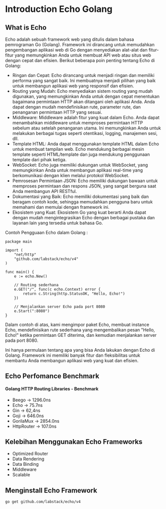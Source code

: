 # Introduction Echo Golang

## What is Echo
Echo adalah sebuah framework web yang ditulis dalam bahasa pemrograman Go (Golang). Framework ini dirancang untuk memudahkan pengembangan aplikasi web di Go dengan menyediakan alat-alat dan fitur-fitur yang memungkinkan Anda untuk membuat API web atau situs web dengan cepat dan efisien. Berikut beberapa poin penting tentang Echo di Golang:
* Ringan dan Cepat: Echo dirancang untuk menjadi ringan dan memiliki performa yang sangat baik. Ini membuatnya menjadi pilihan yang baik untuk membangun aplikasi web yang responsif dan efisien.
* Routing yang Mudah: Echo menyediakan sistem routing yang mudah digunakan, yang memungkinkan Anda untuk dengan cepat menentukan bagaimana permintaan HTTP akan ditangani oleh aplikasi Anda. Anda dapat dengan mudah mendefinisikan rute, parameter rute, dan penanganan permintaan HTTP yang sesuai.
* Middleware: Middleware adalah fitur yang kuat dalam Echo. Anda dapat menambahkan middleware untuk memproses permintaan HTTP sebelum atau setelah penanganan utama. Ini memungkinkan Anda untuk melakukan berbagai tugas seperti otentikasi, logging, manajemen sesi, dll.
* Template HTML: Anda dapat menggunakan template HTML dalam Echo untuk membuat tampilan web. Echo mendukung berbagai mesin template seperti HTML/template dan juga mendukung penggunaan template dari pihak ketiga.
* WebSocket: Echo juga memiliki dukungan untuk WebSocket, yang memungkinkan Anda untuk membangun aplikasi real-time yang berkomunikasi dengan klien melalui protokol WebSocket.
* Pemrosesan Permintaan JSON: Echo memiliki dukungan bawaan untuk memproses permintaan dan respons JSON, yang sangat berguna saat Anda membangun API RESTful.
* Dokumentasi yang Baik: Echo memiliki dokumentasi yang baik dan beragam contoh kode, sehingga memudahkan pengguna baru untuk memahami dan memulai dengan framework ini.
* Ekosistem yang Kuat: Ekosistem Go yang kuat berarti Anda dapat dengan mudah mengintegrasikan Echo dengan berbagai pustaka dan layanan lain yang tersedia untuk bahasa Go.

Contoh Pengguaan Echo dalam Golang :

```
package main

import (
    "net/http"
    "github.com/labstack/echo/v4"
)

func main() {
    e := echo.New()

    // Routing sederhana
    e.GET("/", func(c echo.Context) error {
        return c.String(http.StatusOK, "Hello, Echo!")
    })

    // Menjalankan server Echo pada port 8080
    e.Start(":8080")
}

```

Dalam contoh di atas, kami mengimpor paket Echo, membuat instance Echo, mendefinisikan rute sederhana yang mengembalikan pesan "Hello, Echo!" ketika permintaan GET diterima, dan kemudian menjalankan server pada port 8080.

Ini hanya permulaan tentang apa yang bisa Anda lakukan dengan Echo di Golang. Framework ini memiliki banyak fitur dan fleksibilitas untuk membantu Anda membangun aplikasi web yang kuat dan efisien.


## Echo Perfomance Benchmark

#### Golang HTTP Routing Libraries - Benchmark
* Beego -> 1296.0ns
* Echo -> 75.7ns
* Gin -> 62,4ns
* Goji -> 646.0ns
* GorilaMux -> 2854.0ns
* HttpRouter -> 107.0ns

## Kelebihan Menggunakan Echo Frameworks
* Optimized Router 
* Data Rendering
* Data Binding
* Middleware
* Scalable

## Menginstall Echo Framework

```
go get github.com/labstack/echo/v4
```
